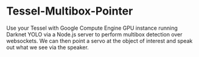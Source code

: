 # Tessel-Multibox-Pointer
Use your Tessel with Google Compute Engine GPU instance running Darknet YOLO via a Node.js server to perform multibox detection over websockets. We can then point a servo at the object of interest and speak out what we see via the speaker.
